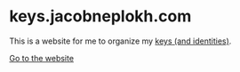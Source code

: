 # keys.jacobneplokh.com

This is a website for me to organize my [keys (and identities)](https://github.com/jneplokh/keys).

[Go to the website](https://keys.jacobneplokh.com)
